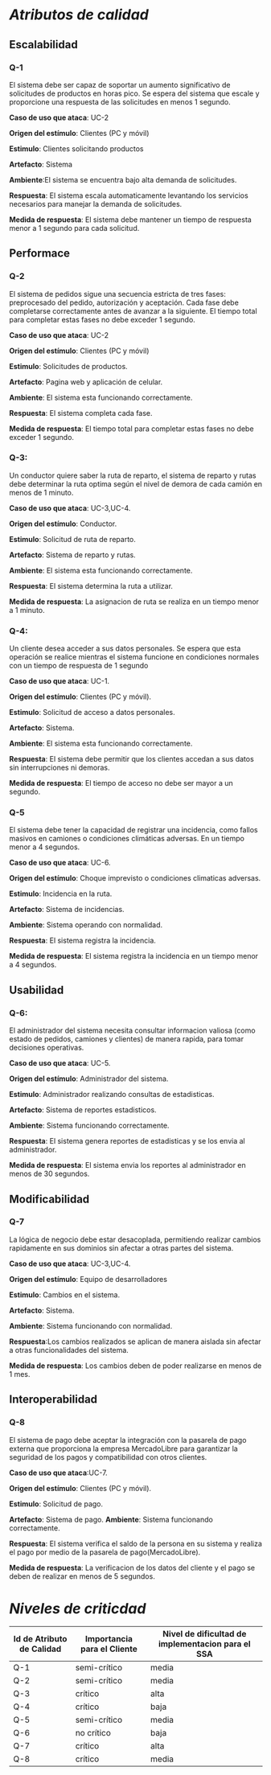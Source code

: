 # ***Atributos de calidad***
## Escalabilidad

### Q-1

El sistema debe ser capaz de soportar un aumento significativo de solicitudes de productos en horas pico. Se espera del sistema que escale y proporcione una respuesta de las solicitudes en menos 1 segundo.

**Caso de uso que ataca**: UC-2

**Origen del estímulo**: Clientes (PC y móvil)

**Estimulo**: Clientes solicitando productos

**Artefacto**: Sistema

**Ambiente**:El sistema se encuentra bajo alta demanda de solicitudes.

**Respuesta**: El sistema escala automaticamente levantando los servicios necesarios para manejar la demanda de solicitudes.

**Medida de respuesta**: El sistema debe mantener un tiempo de respuesta menor a 1 segundo para cada solicitud.

## Performace

### Q-2

El sistema de pedidos sigue una secuencia estricta de tres fases: preprocesado del pedido, autorización y aceptación. Cada fase debe completarse correctamente antes de avanzar a la siguiente. El tiempo total para completar estas fases no debe exceder 1 segundo.

**Caso de uso que ataca**: UC-2

**Origen del estímulo**: Clientes (PC y móvil)

**Estimulo**: Solicitudes de productos.

**Artefacto**: Pagina web y aplicación de celular.

**Ambiente**: El sistema esta funcionando correctamente.

**Respuesta**: El sistema completa cada fase.

**Medida de respuesta**: El tiempo total para completar estas fases no debe exceder 1 segundo.

### Q-3:

Un conductor quiere saber la ruta de reparto, el sistema de reparto y rutas debe determinar la ruta optima según el nivel de demora de cada camión en menos de 1 minuto.

**Caso de uso que ataca**: UC-3,UC-4.

**Origen del estímulo**: Conductor.

**Estimulo**: Solicitud de ruta de reparto.

**Artefacto**: Sistema de reparto y rutas.

**Ambiente**: El sistema esta funcionando correctamente.

**Respuesta**: El sistema determina la ruta a utilizar.

**Medida de respuesta**: La asignacion de ruta se realiza en un tiempo menor a 1 minuto.

### Q-4:

Un cliente desea acceder a sus datos personales. Se espera que esta operación se realice mientras el sistema funcione en condiciones normales con un tiempo de respuesta de 1 segundo

**Caso de uso que ataca**: UC-1.

**Origen del estímulo**: Clientes (PC y móvil).

**Estimulo**: Solicitud de acceso a datos personales.

**Artefacto**: Sistema.

**Ambiente**: El sistema esta funcionando correctamente.

**Respuesta**: El sistema debe permitir que los clientes accedan a sus datos sin interrupciones ni demoras.

**Medida de respuesta**: El tiempo de acceso no debe ser mayor a un segundo.

### Q-5

El sistema debe tener la capacidad de registrar una incidencia, como fallos masivos en camiones o condiciones climáticas adversas. En un tiempo menor a 4 segundos.

**Caso de uso que ataca**: UC-6.

**Origen del estímulo**: Choque imprevisto o condiciones climaticas adversas.

**Estimulo**: Incidencia en la ruta.

**Artefacto**: Sistema de incidencias.

**Ambiente**: Sistema operando con normalidad.

**Respuesta**: El sistema registra la incidencia.

**Medida de respuesta**: El sistema registra la incidencia en un tiempo menor a 4 segundos.

## Usabilidad

### Q-6:

El administrador del sistema necesita consultar informacion valiosa (como estado de pedidos, camiones y clientes) de manera rapida, para tomar decisiones operativas.

**Caso de uso que ataca**: UC-5.

**Origen del estímulo**: Administrador del sistema.

**Estimulo**: Administrador realizando consultas de estadisticas.

**Artefacto**: Sistema de reportes estadisticos.

**Ambiente**: Sistema funcionando correctamente.

**Respuesta**: El sistema genera reportes de estadisticas y se los envia al administrador.

**Medida de respuesta**: El sistema envia los reportes al administrador en menos de 30 segundos.

## Modificabilidad

### Q-7

La lógica de negocio debe estar desacoplada, permitiendo realizar cambios rapidamente en sus dominios sin afectar a otras partes del sistema.

**Caso de uso que ataca**: UC-3,UC-4.

**Origen del estímulo**: Equipo de desarrolladores

**Estimulo**: Cambios en el sistema.

**Artefacto**: Sistema.

**Ambiente**: Sistema funcionando con normalidad.

**Respuesta**:Los cambios realizados se aplican de manera aislada sin afectar a otras funcionalidades del sistema.

**Medida de respuesta**: Los cambios deben de poder realizarse en menos de 1 mes.

## Interoperabilidad

### Q-8

El sistema de pago debe aceptar la integración con la pasarela de pago externa que proporciona la empresa MercadoLibre para garantizar la seguridad de los pagos y compatibilidad con otros clientes.

**Caso de uso que ataca**:UC-7.

**Origen del estímulo**: Clientes (PC y móvil).

**Estimulo**: Solicitud de pago.

**Artefacto**: Sistema de pago.
**Ambiente**: Sistema funcionando correctamente.

**Respuesta**: El sistema verifica el saldo de la persona en su sistema y realiza el pago por medio de la pasarela de pago(MercadoLibre).

**Medida de respuesta**: La verificacion de los datos del cliente y el pago se deben de realizar en menos de 5 segundos.
# ***Niveles de criticdad***

| Id de Atributo de Calidad | Importancia para el Cliente | Nivel de dificultad de implementacion para el SSA |
|----------------------------|-----------------------------|--------------------------------------------------|
| Q-1                        | semi-crítico               | media                                             |
| Q-2                        | semi-crítico               | media                                             |
| Q-3                        | crítico                    | alta                                              |
| Q-4                        | crítico                    | baja                                              |
| Q-5                        | semi-crítico               | media                                             |
| Q-6                        | no crítico                 | baja                                              |
| Q-7                        | crítico                    | alta                                              |
| Q-8                        | crítico                    | media                                             |
